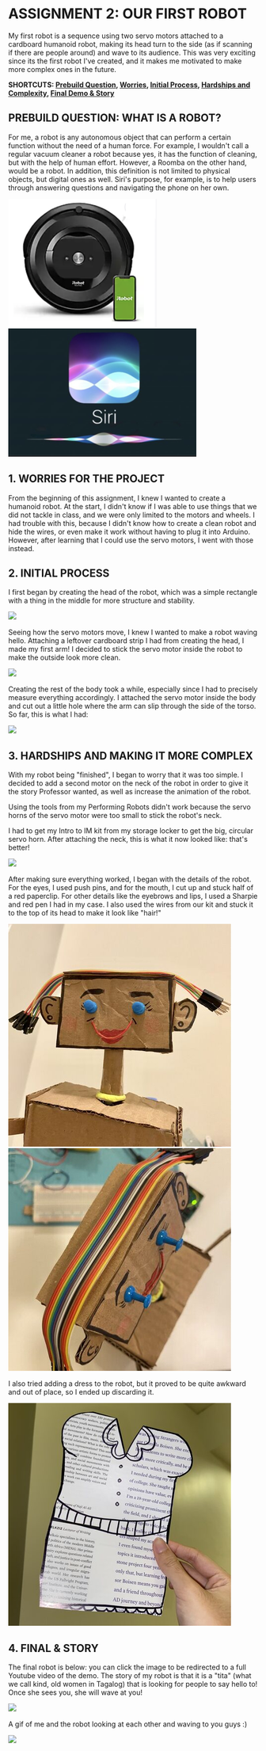 # ASSIGNMENT 2: OUR FIRST ROBOT
My first robot is a sequence using two servo motors attached to a cardboard humanoid robot, making its head turn to the side (as if scanning if there are people around) and wave to its audience. This was very exciting since its the first robot I've created, and it makes me motivated to make more complex ones in the future.

**SHORTCUTS: [Prebuild Question](README.md#prebuild-question-what-is-a-robot), [Worries](README.md#1-worries-for-the-project), [Initial Process](README.md#2-initial-process), [Hardships and Complexity](README.md#3-hardships-and-making-it-more-complex), [Final Demo & Story](README.md#4-final--story)**

## PREBUILD QUESTION: WHAT IS A ROBOT?

For me, a robot is any autonomous object that can perform a certain function without the need of a human force. For example, I wouldn't call a regular vacuum cleaner a robot because yes, it has the function of cleaning, but with the help of human effort. However, a Roomba on the other hand, would be a robot. In addition, this definition is not limited to physical objects, but digital ones as well. Siri's purpose, for example, is to help users through answering questions and navigating the phone on her own.

![](images/roomba.png)
![](images/siriApple.png)

## 1. WORRIES FOR THE PROJECT

From the beginning of this assignment, I knew I wanted to create a humanoid robot. At the start, I didn't know if I was able to use things that we did not tackle in class, and we were only limited to the motors and wheels. I had trouble with this, because I didn't know how to create a clean robot and hide the wires, or even make it work without having to plug it into Arduino. However, after learning that I could use the servo motors, I went with those instead. 

## 2. INITIAL PROCESS

I first began by creating the head of the robot, which was a simple rectangle with a thing in the middle for more structure and stability.

![](images/fullHead.gif)

Seeing how the servo motors move, I knew I wanted to make a robot waving hello. Attaching a leftover cardboard strip I had from creating the head, I made my first arm! I decided to stick the servo motor inside the robot to make the outside look more clean.

![](images/movingArm.gif)

Creating the rest of the body took a while, especially since I had to precisely measure everything accordingly. I attached the servo motor inside the body and cut out a little hole where the arm can slip through the side of the torso. So far, this is what I had:

![](images/moveArm.gif)

## 3. HARDSHIPS AND MAKING IT MORE COMPLEX

With my robot being "finished", I began to worry that it was too simple.  I decided to add a second motor on the neck of the robot in order to give it the story Professor wanted, as well as increase the animation of the robot.

Using the tools from my Performing Robots didn't work because the servo horns of the servo motor were too small to stick the robot's neck.


I had to get my Intro to IM kit from my storage locker to get the big, circular servo horn. After attaching the neck, this is what it now looked like: that's better!

![](images/moveHeadArm.gif)

After making sure everything worked, I began with the details of the robot. For the eyes, I used push pins, and for the mouth, I cut up and stuck half of a red paperclip. For other details like the eyebrows and lips, I used a Sharpie and red pen I had in my case. I also used the wires from our kit and stuck it to the top of its head to make it look like "hair!"

![](images/femaleFace.jpg)
![](images/hairWires.jpg)

I also tried adding a dress to the robot, but it proved to be quite awkward and out of place, so I ended up discarding it.

![](images/dressDraft.jpg)

## 4. FINAL & STORY

The final robot is below: you can click the image to be redirected to a full Youtube video of the demo. The story of my robot is that it is a "tita" (what we call kind, old women in Tagalog) that is looking for people to say hello to! Once she sees you, she will wave at you!

![](images/finalRobot.gif)

A gif of me and the robot looking at each other and waving to you guys :)

![](images/finalRobotwithMe.gif)
